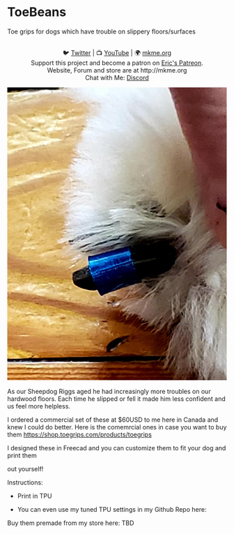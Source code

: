 # ToeBeans
Toe grips for dogs which have trouble on slippery floors/surfaces

<p align="center">

<br>
🐦 <a href="https://twitter.com/mkmeorg">Twitter</a>
| 📺 <a href="https://www.youtube.com/mkmeorg">YouTube</a>
| 🌍 <a href="http://www.mkme.org">mkme.org</a><br>
Support this project and become a patron on <a href="http://mkme.org/patreon">Eric's Patreon</a>.<br>
Website, Forum and store are at http://mkme.org <br>
Chat with Me: <a href="https://discord.gg/j9S4Fgv">Discord</a></b>
</p>

<img src="https://github.com/MKme/ToeBeans/blob/main/pics/Prototype%20.jpg"/>

As our Sheepdog Riggs aged he had increasingly more troubles on our hardwood floors.  Each time he slipped or fell it made him less confident and us feel more helpless. 

I ordered a commercial set of these at $60USD to me here in Canada and knew I could do better.  Here is the comemrcial ones in case you want to buy them https://shop.toegrips.com/products/toegrips

I designed these in Freecad and you can customize them to fit your dog and print them 

out yourself!  

Instructions:

-  Print in TPU

- You can even use my tuned TPU settings in my Github Repo here:




Buy them premade from my store here: TBD